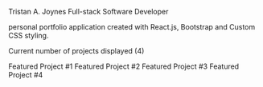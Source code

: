 Tristan A. Joynes
Full-stack Software Developer

personal portfolio application created with React.js, Bootstrap and Custom CSS styling.

Current number of projects displayed (4)

Featured Project #1
Featured Project #2
Featured Project #3
Featured Project #4
